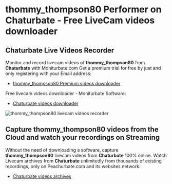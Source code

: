 # thommy_thompson80 Performer on Chaturbate - Free LiveCam videos downloader

## Chaturbate Live Videos Recorder

Monitor and record livecam videos of **thommy_thompson80** from **Chaturbate** with Moniturbate.com
Get a premium trial for free by just and only registering with your Email address:
* [thommy_thompson80 Premium videos downloader](https://moniturbate.com/request-demo-licence-key.html)

Free livecam videos downloader - Moniturbate Software:
* [Chaturbate videos downloader](https://moniturbate.com/moniturbate-download-software.html)

![thommy_thompson80 livecam videos recorder](https://peachurnet.com/templates/moniturbate-software.png)


## Capture thommy_thompson80 videos from the Cloud and watch your recordings on Streaming

Without the need of downloading a software, capture **thommy_thompson80** livecam videos from **Chaturbate** 100% online.
Watch Livecam archives from **Chaturbate** unlimitedly from thousands of existing recordings, only on Peachurbate.com and its websites network:
* [Chaturbate videos archives](https://peachurnet.com/)